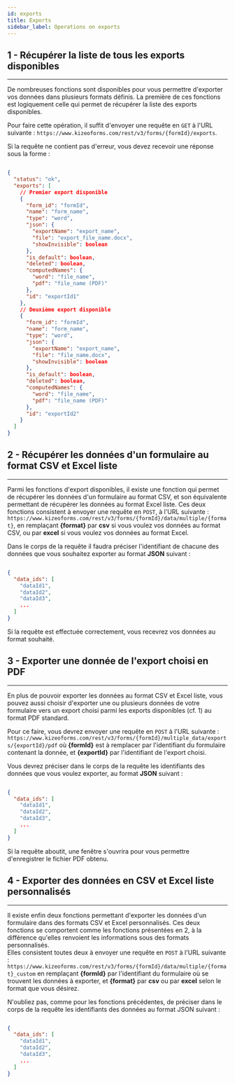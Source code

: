 ```yaml
---
id: exports
title: Exports
sidebar_label: Operations on exports
---
```


## 1 - Récupérer la liste de tous les exports disponibles
***
De nombreuses fonctions sont disponibles pour vous permettre d'exporter vos données dans plusieurs formats définis.
La première de ces fonctions est logiquement celle qui permet de récupérer la liste des exports disponibles.  

Pour faire cette opération, il suffit d'envoyer une requête en `GET` à l'URL suivante : `https://www.kizeoforms.com/rest/v3/forms/{formId}/exports`.

Si la requête ne contient pas d'erreur, vous devez recevoir une réponse sous la forme : 

```json

{
  "status": "ok",
  "exports": [
    // Premier export disponible
    {
      "form_id": "formId",
      "name": "form_name",
      "type": "word",
      "json": {
        "exportName": "export_name",
        "file": "export_file_name.docx",
        "showInvisible": boolean
      },
      "is_default": boolean,
      "deleted": boolean,
      "computedNames": {
        "word": "file_name",
        "pdf": "file_name (PDF)"
      },
      "id": "exportId1"
    },
    // Deuxième export disponible
    {
      "form_id": "formId",
      "name": "form_name",
      "type": "word",
      "json": {
        "exportName": "export_name",
        "file": "file_name.docx",
        "showInvisible": boolean
      },
      "is_default": boolean,
      "deleted": boolean,
      "computedNames": {
        "word": "file_name",
        "pdf": "file_name (PDF)"
      },
      "id": "exportId2"
    }
  ]
}

```

## 2 - Récupérer les données d'un formulaire au format CSV et Excel liste
***
Parmi les fonctions d'export disponibles, il existe une fonction qui permet de récupérer les données d'un formulaire au format CSV, et son équivalente permettant de récupérer les données au format Excel liste.
Ces deux fonctions consistent à envoyer une requête en `POST`, à l'URL suivante : `https://www.kizeoforms.com/rest/v3/forms/{formId}/data/multiple/{format}`, en remplaçant **{format}** par __csv__ si vous voulez vos données au format CSV, ou par __excel__ si vous voulez vos données au format Excel.

Dans le corps de la requête il faudra préciser l'identifiant de chacune des données que vous souhaitez exporter au format **JSON** suivant :

```json

{
  "data_ids": [
    "dataId1",
    "dataId2",
    "dataId3",
    ...
  ]
}

```

Si la requête est effectuée correctement, vous recevrez vos données au format souhaité.

## 3 - Exporter une donnée de l'export choisi en PDF
***
En plus de pouvoir exporter les données au format CSV et Excel liste, vous pouvez aussi choisir d'exporter une ou plusieurs données de votre formulaire vers un export choisi parmi les exports disponibles (cf. 1) au format PDF standard.  

Pour ce faire, vous devrez envoyer une requête en `POST` à l'URL suivante : `https://www.kizeoforms.com/rest/v3/forms/{formId}/multiple_data/exports/{exportId}/pdf` où **{formId}** est à remplacer par l'identifiant du formulaire contenant la donnée, et **{exportId}** par l'identifiant de l'export choisi.

Vous devrez préciser dans le corps de la requête les identifiants des données que vous voulez exporter, au format __JSON__ suivant :

```json

{
  "data_ids": [
    "dataId1",
    "dataId2",
    "dataId3",
    ...
  ]
}

```

Si la requête aboutit, une fenêtre s'ouvrira pour vous permettre d'enregistrer le fichier PDF obtenu.


## 4 - Exporter des données en CSV et Excel liste personnalisés
***
Il existe enfin deux fonctions permettant d'exporter les données d'un formulaire dans des formats CSV et Excel personnalisés.
Ces deux fonctions se comportent comme les fonctions présentées en 2, à la différence qu'elles renvoient les informations sous des formats personnalisés.  
Elles consistent toutes deux à envoyer une requête en `POST` à l'URL suivante : `https://www.kizeoforms.com/rest/v3/forms/{formId}/data/multiple/{format}_custom` en remplaçant __{formId}__ par l'identifiant du formulaire où se trouvent les données à exporter, et __{format}__ par **csv** ou par **excel** selon le format que vous désirez.    


N'oubliez pas, comme pour les fonctions précédentes, de préciser dans le corps de la requête les identifiants des données au format JSON suivant : 

```json

{
  "data_ids": [
    "dataId1",
    "dataId2",
    "dataId3",
    ...
  ]
}

```

